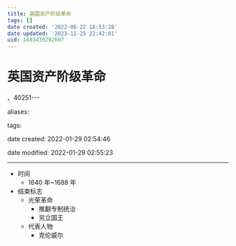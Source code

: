 ```yaml
---
title: 英国资产阶级革命
tags: []
date created: '2022-06-22 18:53:28'
date updated: '2023-11-25 22:42:01'
uid: 1683439292607
---
```


# 英国资产阶级革命

、40251---

aliases:

tags:

date created: 2022-01-29 02:54:46

date modified: 2022-01-29 02:55:23

---

- 时间
  - 1640 年~1688 年
- 结束标志
  - 光荣革命
    - 推翻专制统治
    - 另立国王
  - 代表人物
    - 克伦威尔
